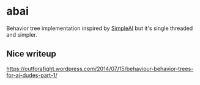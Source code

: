# abai

Behavior tree implementation inspired by [SimpleAI](https://github.com/mgerhardy/simpleai)
but it's single threaded and simpler.

## Nice writeup

https://outforafight.wordpress.com/2014/07/15/behaviour-behavior-trees-for-ai-dudes-part-1/